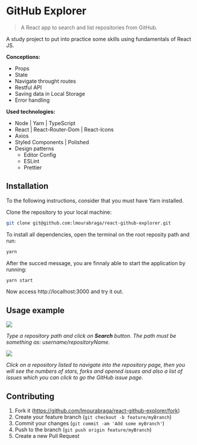 # GitHub Explorer
> A React app to search and list repositories from GitHub.

A study project to put into practice some skills using fundamentals of React JS.

**Conceptions:**

* Props
* State
* Navigate throught routes
* Restful API
* Saving data in Local Storage
* Error handling

**Used technologies:**

* Node | Yarn | TypeScript
* React | React-Router-Dom | React-Icons
* Axios
* Styled Components | Polished
* Design patterns
  * Editor Config
  * ESLint
  * Prettier


## Installation

To the following instructions, consider that you must have Yarn installed.

Clone the repository to your local machine:

```sh
git clone git@github.com:lmourabraga/react-github-explorer.git
```

To install all dependencies, open the terminal on the root reposity path and run:

```sh
yarn
```

After the succed message, you are finnaly able to start the application by running:

```sh
yarn start
```

Now access http://localhost:3000 and try it out.

## Usage example

![](http://lmourabraga.com/wp-content/uploads/2020/07/Github_Explorer.gif)

_Type a repository path and click on **Search** button. The path must be something as: *username/repositoryName*._

![](http://lmourabraga.com/wp-content/uploads/2020/07/Github_Explorer_issues.gif)

_Click on a repository listed to navigate into the repository page, then you will see the numbers of stars, forks and opened issues and also a list of issues which you can click to go the GitHub issue page._

## Contributing

1. Fork it (<https://github.com/lmourabraga/react-github-explorer/fork>)
2. Create your feature branch (`git checkout -b feature/myBranch`)
3. Commit your changes (`git commit -am 'Add some myBranch'`)
4. Push to the branch (`git push origin feature/myBranch`)
5. Create a new Pull Request

<!-- Markdown link & img dfn's -->
[npm-image]: https://img.shields.io/npm/v/datadog-metrics.svg?style=flat-square
[npm-url]: https://npmjs.org/package/datadog-metrics
[npm-downloads]: https://img.shields.io/npm/dm/datadog-metrics.svg?style=flat-square
[travis-image]: https://img.shields.io/travis/dbader/node-datadog-metrics/master.svg?style=flat-square
[travis-url]: https://travis-ci.org/dbader/node-datadog-metrics
[wiki]: https://github.com/yourname/yourproject/wiki
